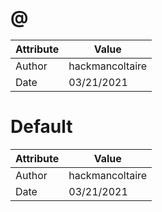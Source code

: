 # @
| Attribute | Value |
| ---  | ---     |
| Author | hackmancoltaire |
| Date | 03/21/2021 |
# Default
| Attribute | Value |
| ---  | ---     |
| Author | hackmancoltaire |
| Date | 03/21/2021 |
